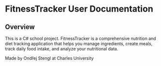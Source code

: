 # FitnessTracker User Documentation

## Overview
This is a C# school project.
FitnessTracker is a comprehensive nutrition and diet tracking application that helps you manage ingredients, create meals, track daily food intake, and analyze your nutritional data.

Made by Ondřej Stengl at Charles University
